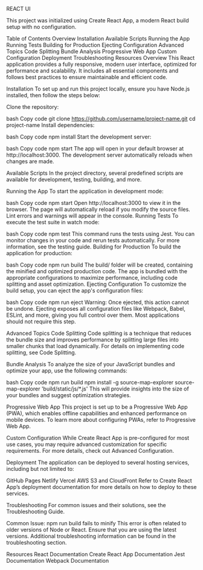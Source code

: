 REACT UI

This project was initialized using Create React App, a modern React build setup with no configuration.

Table of Contents
Overview
Installation
Available Scripts
Running the App
Running Tests
Building for Production
Ejecting Configuration
Advanced Topics
Code Splitting
Bundle Analysis
Progressive Web App
Custom Configuration
Deployment
Troubleshooting
Resources
Overview
This React application provides a fully responsive, modern user interface, optimized for performance and scalability. It includes all essential components and follows best practices to ensure maintainable and efficient code.

Installation
To set up and run this project locally, ensure you have Node.js installed, then follow the steps below:

Clone the repository:

bash
Copy code
git clone https://github.com/username/project-name.git
cd project-name
Install dependencies:

bash
Copy code
npm install
Start the development server:

bash
Copy code
npm start
The app will open in your default browser at http://localhost:3000. The development server automatically reloads when changes are made.

Available Scripts
In the project directory, several predefined scripts are available for development, testing, building, and more.

Running the App
To start the application in development mode:

bash
Copy code
npm start
Open http://localhost:3000 to view it in the browser.
The page will automatically reload if you modify the source files.
Lint errors and warnings will appear in the console.
Running Tests
To execute the test suite in watch mode:

bash
Copy code
npm test
This command runs the tests using Jest.
You can monitor changes in your code and rerun tests automatically.
For more information, see the testing guide.
Building for Production
To build the application for production:

bash
Copy code
npm run build
The build/ folder will be created, containing the minified and optimized production code.
The app is bundled with the appropriate configurations to maximize performance, including code splitting and asset optimization.
Ejecting Configuration
To customize the build setup, you can eject the app's configuration files:

bash
Copy code
npm run eject
Warning: Once ejected, this action cannot be undone. Ejecting exposes all configuration files like Webpack, Babel, ESLint, and more, giving you full control over them. Most applications should not require this step.

Advanced Topics
Code Splitting
Code splitting is a technique that reduces the bundle size and improves performance by splitting large files into smaller chunks that load dynamically. For details on implementing code splitting, see Code Splitting.

Bundle Analysis
To analyze the size of your JavaScript bundles and optimize your app, use the following commands:

bash
Copy code
npm run build
npm install -g source-map-explorer
source-map-explorer 'build/static/js/*.js'
This will provide insights into the size of your bundles and suggest optimization strategies.

Progressive Web App
This project is set up to be a Progressive Web App (PWA), which enables offline capabilities and enhanced performance on mobile devices. To learn more about configuring PWAs, refer to Progressive Web App.

Custom Configuration
While Create React App is pre-configured for most use cases, you may require advanced customization for specific requirements. For more details, check out Advanced Configuration.

Deployment
The application can be deployed to several hosting services, including but not limited to:

GitHub Pages
Netlify
Vercel
AWS S3 and CloudFront
Refer to Create React App’s deployment documentation for more details on how to deploy to these services.

Troubleshooting
For common issues and their solutions, see the Troubleshooting Guide.

Common Issue: npm run build fails to minify
This error is often related to older versions of Node or React. Ensure that you are using the latest versions. Additional troubleshooting information can be found in the troubleshooting section.

Resources
React Documentation
Create React App Documentation
Jest Documentation
Webpack Documentation
